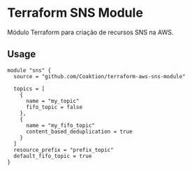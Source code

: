 # Terraform SNS Module

Módulo Terraform para criação de recursos SNS na AWS.

## Usage

```hcl
module "sns" {
  source = "github.com/Coaktion/terraform-aws-sns-module"

  topics = [
    {
      name = "my_topic"
      fifo_topic = false
    },
    {
      name = "my_fifo_topic"
      content_based_deduplication = true
    }
  ]
  resource_prefix = "prefix_topic"
  default_fifo_topic = true
}
```
